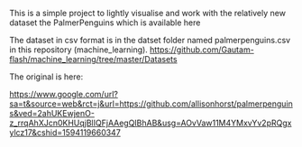 This is a simple project to lightly visualise and work with the relatively new dataset the PalmerPenguins which is available here

The dataset in csv format is in the datset folder named palmerpenguins.csv in this repository (machine_learning).
https://github.com/Gautam-flash/machine_learning/tree/master/Datasets

The original is here:

https://www.google.com/url?sa=t&source=web&rct=j&url=https://github.com/allisonhorst/palmerpenguins&ved=2ahUKEwjenO-z_rrqAhXJcn0KHUqjBlIQFjAAegQIBhAB&usg=AOvVaw11M4YMxvYv2pRQgxylcz17&cshid=1594119660347
